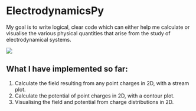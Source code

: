 # ElectrodynamicsPy


My goal is to write logical, clear code which can either help me calculate or visualise the various physical quantities that arise from the study of electrodynamical systems.

![](https://github.com/surelyourejoking/ElectrodynamicsPy/blob/master/images/point_charges.png)

## What I have implemented so far:

1. Calculate the field resulting from any point charges in 2D, with a stream plot.
2. Calculate the potential of point charges in 2D, with a contour plot.
3. Visualising the field and potential from charge distributions in 2D.
